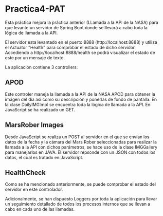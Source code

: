 # Practica4-PAT

Esta práctica mejora la práctica anterior (LLamada a la API de la NASA) para que levante un servidor de Spring Boot donde se llevará a cabo toda la lógica de llamada a la API.

El servidor esta levantado en el puerto 8888 (http://localhost:8888) y utiliza el Actuator "Health" para comprobar el estado de dicho servidor. Accediendo a http://localhost:8888/health se podrá visualizar el estado de este por un mensaje de texto. 

La aplicación contiene 3 controllers:

## APOD
Este controler maneja la llamada a la API de la NASA APOD para obtener la imágen del día asi como su descripción y ponerlas de fondo de pantalla. En la clase DailyIMGImpl se encuentra toda la lógica de llamada a la API. En JavaScript se ha realizado un GET.

## MarsRober Images
Desde JavaScript se realiza un POST al servidor en el que se envían los datos de la fecha y la cámara del Mars Rober seleccionadas para realizar la llamada a la API con dichos parámetros, se hace uso de la clase IMGGallery para manejarlos en JAVA. El servidor repsonde con un JSON con todos los datos, el cual es tratado en JavaScript.

## HealthCheck
Como se ha mencionado anteriormente, se puede comprobar el estado del servidor en este controlador.

Adicionalmente, se han dispuesto Loggers por toda la aplicación para llevar un seguimiento detallado de todos los procesos internos que se llevan a cabo en cada uno de las llamadas.
